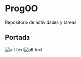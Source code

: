 # ProgOO
Repositorio de actividades y tareas

## Portada
![alt text](https://imgur.com/Z7SO3hm.png "SEP")![alt text](https://imgur.com/PcCcpBP.png "ITT logo")

